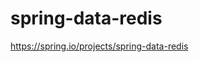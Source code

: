 # spring-data-redis

https://spring.io/projects/spring-data-redis












































